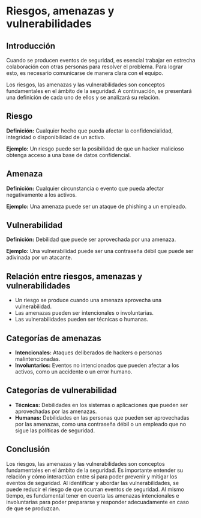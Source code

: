 # Riesgos, amenazas y vulnerabilidades

## Introducción

Cuando se producen eventos de seguridad, es esencial trabajar en estrecha colaboración con otras personas para resolver el problema. Para lograr esto, es necesario comunicarse de manera clara con el equipo.

Los riesgos, las amenazas y las vulnerabilidades son conceptos fundamentales en el ámbito de la seguridad. A continuación, se presentará una definición de cada uno de ellos y se analizará su relación.

## Riesgo

**Definición:** Cualquier hecho que pueda afectar la confidencialidad, integridad o disponibilidad de un activo.

**Ejemplo:** Un riesgo puede ser la posibilidad de que un hacker malicioso obtenga acceso a una base de datos confidencial.

## Amenaza

**Definición:** Cualquier circunstancia o evento que pueda afectar negativamente a los activos.

**Ejemplo:** Una amenaza puede ser un ataque de phishing a un empleado.

## Vulnerabilidad

**Definición:** Debilidad que puede ser aprovechada por una amenaza.

**Ejemplo:** Una vulnerabilidad puede ser una contraseña débil que puede ser adivinada por un atacante.

## Relación entre riesgos, amenazas y vulnerabilidades

*   Un riesgo se produce cuando una amenaza aprovecha una vulnerabilidad.
*   Las amenazas pueden ser intencionales o involuntarias.
*   Las vulnerabilidades pueden ser técnicas o humanas.

## Categorías de amenazas

*   **Intencionales:** Ataques deliberados de hackers o personas malintencionadas.
*   **Involuntarios:** Eventos no intencionados que pueden afectar a los activos, como un accidente o un error humano.

## Categorías de vulnerabilidad

*   **Técnicas:** Debilidades en los sistemas o aplicaciones que pueden ser aprovechadas por las amenazas.
*   **Humanas:** Debilidades en las personas que pueden ser aprovechadas por las amenazas, como una contraseña débil o un empleado que no sigue las políticas de seguridad.

## Conclusión

Los riesgos, las amenazas y las vulnerabilidades son conceptos fundamentales en el ámbito de la seguridad. Es importante entender su relación y cómo interactúan entre sí para poder prevenir y mitigar los eventos de seguridad. Al identificar y abordar las vulnerabilidades, se puede reducir el riesgo de que ocurran eventos de seguridad. Al mismo tiempo, es fundamental tener en cuenta las amenazas intencionales e involuntarias para poder prepararse y responder adecuadamente en caso de que se produzcan. 